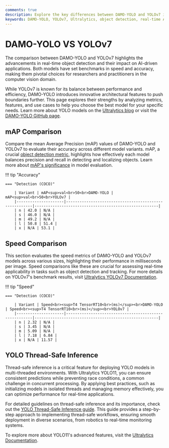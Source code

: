 ```yaml
---
comments: true
description: Explore the key differences between DAMO-YOLO and YOLOv7 in this detailed comparison. Discover how these cutting-edge models stack up in terms of object detection accuracy, real-time AI performance, and suitability for edge AI applications. Dive into their unique features and advancements in the field of computer vision.
keywords: DAMO-YOLO, YOLOv7, Ultralytics, object detection, real-time AI, edge AI, computer vision, YOLO comparison, AI model performance
---
```


# DAMO-YOLO VS YOLOv7

The comparison between DAMO-YOLO and YOLOv7 highlights the advancements in real-time object detection and their impact on AI-driven applications. Both models have set benchmarks in speed and accuracy, making them pivotal choices for researchers and practitioners in the computer vision domain.

While YOLOv7 is known for its balance between performance and efficiency, DAMO-YOLO introduces innovative architectural features to push boundaries further. This page explores their strengths by analyzing metrics, features, and use cases to help you choose the best model for your specific needs. Learn more about YOLO models on the [Ultralytics blog](https://www.ultralytics.com/blog/introducing-ultralytics-yolov8) or visit the [DAMO-YOLO GitHub page](https://github.com/tinyvision/DAMO-YOLO).

## mAP Comparison

Compare the mean Average Precision (mAP) values of DAMO-YOLO and YOLOv7 to evaluate their accuracy across different model variants. mAP, a crucial [object detection metric](https://docs.ultralytics.com/guides/yolo-performance-metrics/), highlights how effectively each model balances precision and recall in detecting and localizing objects. Learn more about [mAP's significance](https://www.ultralytics.com/glossary/mean-average-precision-map) in model evaluation.

!!! tip "Accuracy"

    === "Detection (COCO)"

    	| Variant | mAP<sup>val<br>50<br>DAMO-YOLO | mAP<sup>val<br>50<br>YOLOv7 |
    	|---------------------|-------------------------------------------------------|-------------------------------------------------------|
    	| n | 42.0 | N/A |
    	| s | 46.0 | N/A |
    	| m | 49.2 | N/A |
    	| l | 50.8 | 51.4 |
    	| x | N/A | 53.1 |

## Speed Comparison

This section evaluates the speed metrics of DAMO-YOLO and YOLOv7 models across various sizes, highlighting their performance in milliseconds per image. Speed comparisons like these are crucial for assessing real-time applicability in tasks such as object detection and tracking. For more details on YOLOv7's benchmark results, visit [Ultralytics YOLOv7 Documentation](https://docs.ultralytics.com/models/yolov7/).

!!! tip "Speed"

    === "Detection (COCO)"

    	| Variant | Speed<br><sup>T4 TensorRT10<br>(ms)</sup><br>DAMO-YOLO | Speed<br><sup>T4 TensorRT10<br>(ms)</sup><br>YOLOv7 |
    	|---------------------|-------------------------------------------------------|-------------------------------------------------------|
    	| n | 2.32 | N/A |
    	| s | 3.45 | N/A |
    	| m | 5.09 | N/A |
    	| l | 7.18 | 6.84 |
    	| x | N/A | 11.57 |

## YOLO Thread-Safe Inference

Thread-safe inference is a critical feature for deploying YOLO models in multi-threaded environments. With Ultralytics YOLO11, you can ensure consistent predictions while preventing race conditions, a common challenge in concurrent processing. By applying best practices, such as initializing models in isolated threads and managing memory effectively, you can optimize performance for real-time applications.

For detailed guidelines on thread-safe inference and its importance, check out the [YOLO Thread-Safe Inference guide](https://docs.ultralytics.com/guides/yolo-thread-safe-inference/). This guide provides a step-by-step approach to implementing thread-safe workflows, ensuring smooth deployment in diverse scenarios, from robotics to real-time monitoring systems.

To explore more about YOLO11's advanced features, visit the [Ultralytics Documentation](https://docs.ultralytics.com/).
